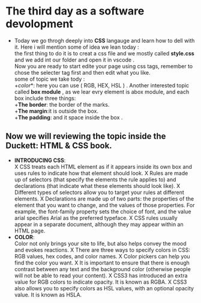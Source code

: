 # The third day as a software devolopment 
+ Today we go throgh deeply into **CSS** langauge and learn how to dell with it. Here i will mention some of idea we lean today : <br>
the first thing to do it is to creat a css file and we mostly called **style.css** and we add int our folder and open it in vscode .<br>
Now you are ready to start edite your page using css tags, remember to chose the selecter tag first and then edit what you like.<br> 
some of topic we take tody :<br> 
+*color**: here you can use ( RGB, HEX, HSL ) .
Another interested topic called **box module** , as we lear evry element is abox module, and each box include three things: <br>
+**The border**: the border of the marks.<br>
+**The margin**:it is outside the box.<br>
+**The padding**: and it space inside the box .<br>
## Now we will reviewing the topic inside the **Duckett: HTML & CSS** book.<br>
+ **INTRODUCING CSS**:<br>
X CSS treats each HTML element as if it appears inside
its own box and uses rules to indicate how that
element should look.
X Rules are made up of selectors (that specify the
elements the rule applies to) and declarations (that
indicate what these elements should look like).
X Different types of selectors allow you to target your
rules at different elements.
X Declarations are made up of two parts: the properties
of the element that you want to change, and the values
of those properties. For example, the font-family
property sets the choice of font, and the value arial
specifies Arial as the preferred typeface.
X CSS rules usually appear in a separate document,
although they may appear within an HTML page.<br>
+ **COLOR**: <br>
Color not only brings your site to life, but also helps
convey the mood and evokes reactions.
X There are three ways to specify colors in CSS:
RGB values, hex codes, and color names.
X Color pickers can help you find the color you want.
X It is important to ensure that there is enough contrast
between any text and the background color (otherwise
people will not be able to read your content).
X CSS3 has introduced an extra value for RGB colors to
indicate opacity. It is known as RGBA.
X CSS3 also allows you to specify colors as HSL values,
with an optional opacity value. It is known as HSLA.<br>



